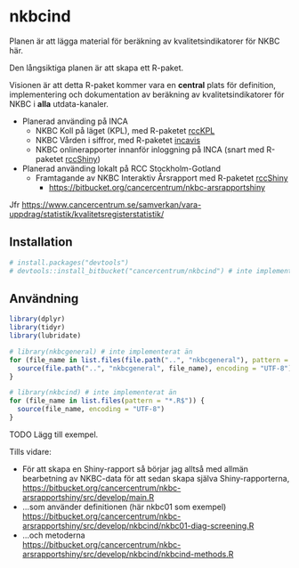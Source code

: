 
<!-- README.md är genererad från README.Rmd. Vänligen redigera den filen. -->

# nkbcind

Planen är att lägga material för beräkning av kvalitetsindikatorer för
NKBC här.

Den långsiktiga planen är att skapa ett R-paket.

Visionen är att detta R-paket kommer vara en **central** plats för
definition, implementering och dokumentation av beräkning av
kvalitetsindikatorer för NKBC i **alla** utdata-kanaler.

  - Planerad använding på INCA
      - NKBC Koll på läget (KPL), med R-paketet
        [rccKPL](https://bitbucket.org/cancercentrum/rcckpl)
      - NKBC Vården i siffror, med R-paketet
        [incavis](https://bitbucket.org/cancercentrum/incavis)
      - NKBC onlinerapporter innanför inloggning på INCA (snart med
        R-paketet
        [rccShiny](https://bitbucket.org/cancercentrum/rccshiny))
  - Planerad använding lokalt på RCC Stockholm-Gotland
      - Framtagande av NKBC Interaktiv Årsrapport med R-paketet
        [rccShiny](https://bitbucket.org/cancercentrum/rccshiny)
          - <https://bitbucket.org/cancercentrum/nkbc-arsrapportshiny>

Jfr
<https://www.cancercentrum.se/samverkan/vara-uppdrag/statistik/kvalitetsregisterstatistik/>

## Installation

``` r
# install.packages("devtools")
# devtools::install_bitbucket("cancercentrum/nkbcind") # inte implementerad än
```

## Användning

``` r
library(dplyr)
library(tidyr)
library(lubridate)

# library(nkbcgeneral) # inte implementerat än
for (file_name in list.files(file.path("..", "nkbcgeneral"), pattern = "*.R$")) {
  source(file.path("..", "nkbcgeneral", file_name), encoding = "UTF-8")
}

# library(nkbcind) # inte implementerat än
for (file_name in list.files(pattern = "*.R$")) {
  source(file_name, encoding = "UTF-8")
}
```

TODO Lägg till exempel.

Tills vidare:

  - För att skapa en Shiny-rapport så börjar jag alltså med allmän
    bearbetning av NKBC-data för att sedan skapa själva
    Shiny-rapporterna,
    <https://bitbucket.org/cancercentrum/nkbc-arsrapportshiny/src/develop/main.R>
  - …som använder definitionen (här nkbc01 som exempel)
    <https://bitbucket.org/cancercentrum/nkbc-arsrapportshiny/src/develop/nkbcind/nkbc01-diag-screening.R>
  - …och metoderna  
    <https://bitbucket.org/cancercentrum/nkbc-arsrapportshiny/src/develop/nkbcind/nkbcind-methods.R>
